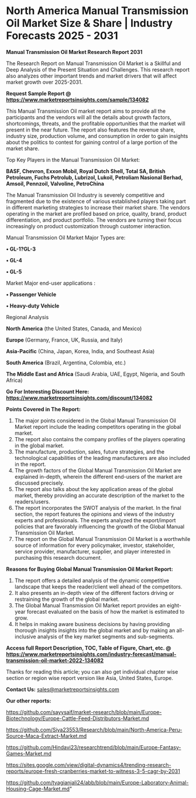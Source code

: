 # North America Manual Transmission Oil Market Size & Share | Industry Forecasts 2025 - 2031

<strong>Manual Transmission Oil Market Research Report 2031</strong>

The Research Report on Manual Transmission Oil Market is a Skillful and Deep Analysis of the Present Situation and Challenges. This research report also analyzes other important trends and market drivers that will affect market growth over 2025-2031.

<strong>Request Sample Report @ <a href=https://www.marketreportsinsights.com/sample/134082>https://www.marketreportsinsights.com/sample/134082</a></strong>

This Manual Transmission Oil market report aims to provide all the participants and the vendors will all the details about growth factors, shortcomings, threats, and the profitable opportunities that the market will present in the near future. The report also features the revenue share, industry size, production volume, and consumption in order to gain insights about the politics to contest for gaining control of a large portion of the market share.

Top Key Players in the Manual Transmission Oil Market:

<strong>BASF, Chevron, Exxon Mobil, Royal Dutch Shell, Total SA, British Petroleum, Fuchs Petrolub, Lubrizol, Lukoil, Petroliam Nasional Berhad, Amsoil, Pennzoil, Valvoline, PetroChina</strong>

The Manual Transmission Oil Industry is severely competitive and fragmented due to the existence of various established players taking part in different marketing strategies to increase their market share. The vendors operating in the market are profiled based on price, quality, brand, product differentiation, and product portfolio. The vendors are turning their focus increasingly on product customization through customer interaction.

Manual Transmission Oil Market Major Types are:

<strong>• GL-1?GL-3

• GL-4

• GL-5</strong>

Market Major end-user applications :

<strong>• Passenger Vehicle

• Heavy-duty Vehicle</strong>

Regional Analysis

</u><strong><b>North America</b></strong> (the United States, Canada, and Mexico)

<strong><b>Europe </b></strong>(Germany, France, UK, Russia, and Italy)

<strong><b>Asia-Pacific</b></strong> (China, Japan, Korea, India, and Southeast Asia)

<strong><b>South America</b></strong> (Brazil, Argentina, Colombia, etc.)

<strong><b>The Middle East and Africa</b></strong> (Saudi Arabia, UAE, Egypt, Nigeria, and South Africa)

<strong>Go For Interesting Discount Here: <a href=https://www.marketreportsinsights.com/discount/134082>https://www.marketreportsinsights.com/discount/134082</a></strong>

<strong>Points Covered in The Report:</strong>
<ol>
  <li>The major points considered in the Global Manual Transmission Oil Market report include the leading competitors operating in the global market.</li>
  <li>The report also contains the company profiles of the players operating in the global market.</li>
  <li>The manufacture, production, sales, future strategies, and the technological capabilities of the leading manufacturers are also included in the report.</li>
  <li>The growth factors of the Global Manual Transmission Oil Market are explained in-depth, wherein the different end-users of the market are discussed precisely.</li>
  <li>The report also talks about the key application areas of the global market, thereby providing an accurate description of the market to the readers/users.</li>
  <li>The report incorporates the SWOT analysis of the market. In the final section, the report features the opinions and views of the industry experts and professionals. The experts analyzed the export/import policies that are favorably influencing the growth of the Global Manual Transmission Oil Market.</li>
  <li>The report on the Global Manual Transmission Oil Market is a worthwhile source of information for every policymaker, investor, stakeholder, service provider, manufacturer, supplier, and player interested in purchasing this research document.</li>
</ol>
<strong>Reasons for Buying Global Manual Transmission Oil Market Report:</strong>

<ol>
  <li>The report offers a detailed analysis of the dynamic competitive landscape that keeps the reader/client well ahead of the competitors.</li>
  <li>It also presents an in-depth view of the different factors driving or restraining the growth of the global market.</li>
  <li>The Global Manual Transmission Oil Market report provides an eight-year forecast evaluated on the basis of how the market is estimated to grow.</li>
  <li>It helps in making aware business decisions by having providing thorough insights insights into the global market and by making an all-inclusive analysis of the key market segments and sub-segments.</li>
</ol>
<strong>Access full Report Description, TOC, Table of Figure, Chart, etc. @ <a href=https://www.marketreportsinsights.com/industry-forecast/manual-transmission-oil-market-2022-134082>https://www.marketreportsinsights.com/industry-forecast/manual-transmission-oil-market-2022-134082</a></strong>


Thanks for reading this article; you can also get individual chapter wise section or region wise report version like Asia, United States, Europe.

<strong>Contact Us:</strong>
sales@marketreportsinsights.com

<strong>Our other reports:</strong>

<a href=https://github.com/sayysaif/market-research/blob/main/Europe-Biotechnology/Europe-Cattle-Feed-Distributors-Market.md>https://github.com/sayysaif/market-research/blob/main/Europe-Biotechnology/Europe-Cattle-Feed-Distributors-Market.md</a>

<a href=https://github.com/Siya23553/Research/blob/main/North-America-Peru-Source-Maca-Extract-Market.md>https://github.com/Siya23553/Research/blob/main/North-America-Peru-Source-Maca-Extract-Market.md</a>

<a href=https://github.com/Hindavi23/researchtrend/blob/main/Europe-Fantasy-Games-Market.md>https://github.com/Hindavi23/researchtrend/blob/main/Europe-Fantasy-Games-Market.md</a>

<a href=https://sites.google.com/view/digital-dynamics4/trending-research-reports/europe-fresh-cranberries-market-to-witness-3-5-cagr-by-2031>https://sites.google.com/view/digital-dynamics4/trending-research-reports/europe-fresh-cranberries-market-to-witness-3-5-cagr-by-2031</a>

<a href=https://github.com/tyagianjali24/abb/blob/main/Europe-Laboratory-Animal-Housing-Cage-Market.md>https://github.com/tyagianjali24/abb/blob/main/Europe-Laboratory-Animal-Housing-Cage-Market.md</a>"
